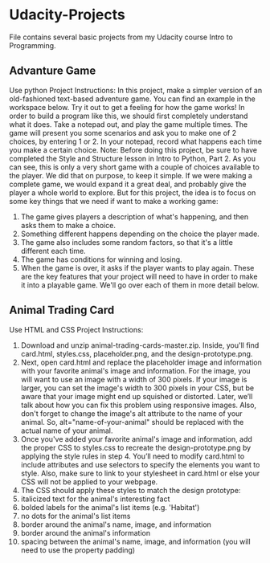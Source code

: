 # Udacity-Projects
File contains several basic projects from my Udacity course Intro to Programming.

## Advanture Game
Use python
Project Instructions:
In this project, make a simpler version of an old-fashioned text-based adventure game. You can find an example in the workspace below. Try it out to get a feeling for how the game works!
In order to build a program like this, we should first completely understand what it does. Take a notepad out, and play the game multiple times. The game will present you some scenarios and ask you to make one of 2 choices, by entering 1 or 2. In your notepad, record what happens each time you make a certain choice.
Note: Before doing this project, be sure to have completed the Style and Structure lesson in Intro to Python, Part 2.
As you can see, this is only a very short game with a couple of choices available to the player. We did that on purpose, to keep it simple. If we were making a complete game, we would expand it a great deal, and probably give the player a whole world to explore. But for this project, the idea is to focus on some key things that we need if want to make a working game:
  1.	The game gives players a description of what's happening, and then asks them to make a choice.
  2.	Something different happens depending on the choice the player made.
  3.	The game also includes some random factors, so that it's a little different each time.
  4.	The game has conditions for winning and losing.
  5.	When the game is over, it asks if the player wants to play again.
These are the key features that your project will need to have in order to make it into a playable game. We'll go over each of them in more detail below.

## Animal Trading Card
Use HTML and CSS
Project Instructions:
1.	Download and unzip animal-trading-cards-master.zip. Inside, you'll find card.html, styles.css, placeholder.png, and the design-prototype.png.
2.	Next, open card.html and replace the placeholder image and information with your favorite animal's image and information. For the image, you will want to use an image with a width of 300 pixels. If your image is larger, you can set the image's width to 300 pixels in your CSS, but be aware that your image might end up squished or distorted. Later, we’ll talk about how you can fix this problem using responsive images. Also, don't forget to change the image's alt attribute to the name of your animal. So, alt="name-of-your-animal" should be replaced with the actual name of your animal.
3.	Once you've added your favorite animal's image and information, add the proper CSS to styles.css to recreate the design-prototype.png by applying the style rules in step 4. You’ll need to modify card.html to include attributes and use selectors to specify the elements you want to style. Also, make sure to link to your stylesheet in card.html or else your CSS will not be applied to your webpage.
4.	The CSS should apply these styles to match the design prototype:
  1.	italicized text for the animal's interesting fact
  2.	bolded labels for the animal's list items (e.g. 'Habitat')
  3.	no dots for the animal's list items
  4.	border around the animal's name, image, and information
  5.	border around the animal's information
  6.	spacing between the animal's name, image, and information (you will need to use the property padding)
  
  

